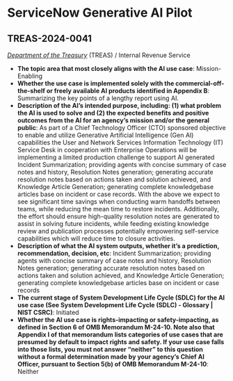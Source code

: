 # ServiceNow Generative AI Pilot
## TREAS-2024-0041
_[Department of the Treasury](<../3_agency/Department of the Treasury.md>)_ (TREAS) / Internal Revenue Service


+ **The topic area that most closely aligns with the AI use case**: Mission-Enabling
+ **Whether the use case is implemented solely with the commercial-off-the-shelf or freely available AI products identified in Appendix B**: Summarizing the key points of a lengthy report using AI.
+ **Description of the AI’s intended purpose, including: (1) what problem the AI is used to solve and (2) the expected benefits and positive outcomes from the AI for an agency’s mission and/or the general public**: As part of a Chief Technology Officer (CTO) sponsored objective to enable and utilize Generative Artificial Intelligence (Gen AI) capabilities the User and Network Services Information Technology (IT) Service Desk in cooperation with Enterprise Operations will be implementing a limited production challenge to support AI generated Incident Summarization; providing agents with concise summary of case notes and history, Resolution Notes generation; generating accurate resolution notes based on actions taken and solution achieved, and Knowledge Article Generation; generating complete knowledgebase articles base on incident or case records. With the above we expect to see significant time savings when conducting warm handoffs between teams, while reducing the mean time to restore incidents. Additionally, the effort should ensure high-quality resolution notes are generated to assist in solving future incidents, while feeding existing knowledge review and publication processes potentially empowering self-service capabilities which will reduce time to closure activities.
+ **Description of what the AI system outputs, whether it’s a prediction, recommendation, decision, etc**: Incident Summarization; providing agents with concise summary of case notes and history, Resolution Notes generation; generating accurate resolution notes based on actions taken and solution achieved, and Knowledge Article Generation; generating complete knowledgebase articles base on incident or case records
+ **The current stage of System Development Life Cycle (SDLC) for the AI use case (See System Development Life Cycle (SDLC) - Glossary | NIST CSRC)**: Initiated
+ **Whether the AI use case is rights-impacting or safety-impacting, as defined in Section 6 of OMB Memorandum M-24-10. Note also that Appendix I of that memorandum lists categories of use cases that are presumed by default to impact rights and safety. If your use case falls into those lists, you must not answer “neither” to this question without a formal determination made by your agency’s Chief AI Officer, pursuant to Section 5(b) of OMB Memorandum M-24-10**: Neither